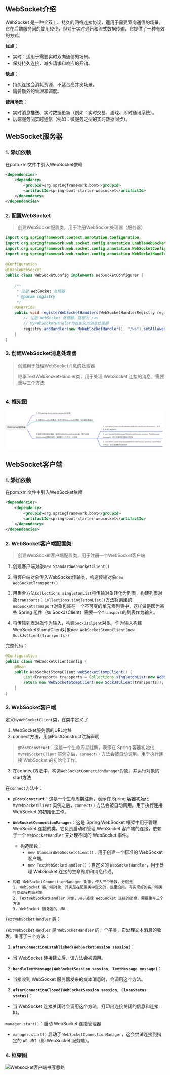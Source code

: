 ## WebSocket介绍

WebSocket 是一种全双工、持久的网络连接协议，适用于需要双向通信的场景。它在后端服务间的使用较少，但对于实时通讯和流式数据传输，它提供了一种有效的方式。

**优点**：

- 实时：适用于需要实时双向通信的场景。
- 保持持久连接，减少请求和响应的开销。

**缺点**：

- 持久连接会消耗资源，不适合高并发场景。
- 需要额外的管理和调度。

**使用场景**：

- 实时消息推送、实时数据更新（例如：实时交易、游戏、即时通讯系统）。
- 后端服务间实时通信（例如：微服务之间的实时数据同步）。

## WebSocket服务器

### 1. 添加依赖

在pom.xml文件中引入WebSocket依赖

```xml
<dependencies>
    <dependency>
        <groupId>org.springframework.boot</groupId>
        <artifactId>spring-boot-starter-websocket</artifactId>
    </dependency>
</dependencies>
```

### 2. 配置WebSocket

> 创建WebSocket配置类，用于注册WebSocket处理器（服务器）

```java
import org.springframework.context.annotation.Configuration;
import org.springframework.web.socket.config.annotation.EnableWebSocket;
import org.springframework.web.socket.config.annotation.WebSocketConfigurer;
import org.springframework.web.socket.config.annotation.WebSocketHandlerRegistry;

@Configuration
@EnableWebSocket
public class WebSocketConfig implements WebSocketConfigurer {

    /**
     * 注册 WebSocket 处理器
     * @param registry
     */
    @Override
    public void registerWebSocketHandlers(WebSocketHandlerRegistry registry) {
        // 注册 WebSocket 处理器，路径为 /ws
        // MyWebSocketHandler为自定义的消息处理器
        registry.addHandler(new MyWebSocketHandler(), "/ws").setAllowedOrigins("*");
    }
}

```

### 3. 创建WebSocket消息处理器

> 创建用于处理WebSocket消息的处理器
>
> 继承TextWebSocketHandler类，用于处理 WebSocket 连接的消息，需要重写三个方法

```java

```

### 4. 框架图

![image-20250110182848132](./assets/image-20250110182848132.png)



## WebSocket客户端

### 1. 添加依赖

在pom.xml文件中引入WebSocket依赖

```xml
<dependencies>
    <dependency>
        <groupId>org.springframework.boot</groupId>
        <artifactId>spring-boot-starter-websocket</artifactId>
    </dependency>
</dependencies>
```

### 2. WebSocket客户端配置类

> 创建WebSocket客户端配置类，用于注册一个WebSocket客户端

1. 创建客户端对象`new StandardWebSocketClient()`
2. 将客户端对象传入WebSocket传输类，构造传输对象`new WebSocketTransport()`

3. 用集合方法`Collections.singletonList`将传输对象转化为列表，构建列表对象`transports`；`Collections.singletonList()`方法将创建的`WebSocketTransport`对象包装在一个不可变的单元素列表中，这样做是因为某些 Spring 组件（如 SockJsClient）需要一个`Transport`的列表作为输入。
4. 将传输列表对象作为输入，构建`SockJsClient`对象，作为输入构建WebSocketStompClient对象`new WebSocketStompClient(new SockJsClient(transports))`

完整代码：

```java
@Configuration
public class WebSocketClientConfig {
    @Bean
    public WebSocketStompClient webSocketStompClient() {
        List<Transport> transports = Collections.singletonList(new WebSocketTransport(new StandardWebSocketClient()));
        return new WebSocketStompClient(new SockJsClient(transports));
    }
}
```

### 3. WebSocket客户端

定义`MyWebSocketClient`类，在类中定义了

1. WebSocket服务器的URL地址
2. connect方法，用@PostConstruct注解声明

> **`@PostConstruct`**：这是一个生命周期注解，表示在 Spring 容器初始化 `MyWebSocketClient` 实例之后，`connect()` 方法会被自动调用。用于执行连接 WebSocket 的初始化工作。

3. 在connect方法中，构造`WebSocketConnectionManager`对象，并运行对象的start方法



在`connect`方法中：

- **`@PostConstruct`**：这是一个生命周期注解，表示在 Spring 容器初始化 `MyWebSocketClient` 实例之后，`connect()` 方法会被自动调用。用于执行连接 WebSocket 的初始化工作。

- **`WebSocketConnectionManager`**：这是 Spring WebSocket 框架中用于管理 WebSocket 连接的类。它负责启动和管理 WebSocket 客户端的连接，依赖于一个 `WebSocketHandler` 来处理不同的 WebSocket 事件。

  - 构造函数：
    - `new StandardWebSocketClient()`：用于创建一个标准的 WebSocket 客户端。
    - `new TextWebSocketHandler()`：自定义的 `WebSocketHandler`，用于处理 WebSocket 连接的生命周期和消息传递。

- ```
  构建 WebSocketConnectionManager 对象，传入三个参数，分别是
  1. WebSocket 客户端对象，其实是在配置类中定义的，这里没用，有实现好的客户端类可以直接构造对象
  2. TextWebSocketHandler 对象，用于处理 WebSocket 连接的消息，需要重写三个方法
  3. WebSocket 服务器的 URL
  ```

  

`TextWebSocketHandler` 类：

`TextWebSocketHandler` 是 `WebSocketHandler` 的一个子类，它处理文本消息的收发。重写了三个方法：

1.  **`afterConnectionEstablished(WebSocketSession session)`**：

- 当 WebSocket 连接建立后，该方法会被调用。

2. **`handleTextMessage(WebSocketSession session, TextMessage message)`**：

- 当接收到 WebSocket 服务器发来的文本消息时，会调用这个方法。

3. **`afterConnectionClosed(WebSocketSession session, CloseStatus status)`**：

- 当 WebSocket 连接关闭时会调用这个方法，打印出连接关闭的信息和连接 ID。



`manager.start()`：启动 WebSocket 连接管理器

- `manager.start()` 启动了 `WebSocketConnectionManager`，这会尝试连接到指定的 `WS_URI`（即 WebSocket 服务端）。

### 4. 框架图

![Websocket客户端书写思路](./assets/Websocket客户端书写思路.png)
